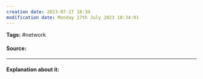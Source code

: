 ```yaml
---
creation date: 2023-07-17 18:34
modification date: Monday 17th July 2023 18:34:01
---
```


**Tags:** #network 

#### Source:
[]()

--------------------------------------

#### Explanation about it:

